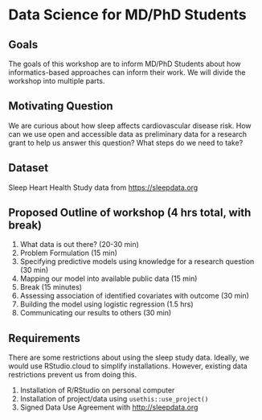 # Data Science for MD/PhD Students

## Goals

The goals of this workshop are to inform MD/PhD Students about how informatics-based approaches can inform their work. We will divide the workshop into multiple parts.

## Motivating Question

We are curious about how sleep affects cardiovascular disease risk. How can we use open and accessible data as preliminary data for a research grant to help us answer this question? What steps do we need to take?

## Dataset

Sleep Heart Health Study data from https://sleepdata.org

## Proposed Outline of workshop (4 hrs total, with break)

1. What data is out there? (20-30 min)
2. Problem Formulation (15 min)
3. Specifying predictive models using knowledge for a research question (30 min)
4. Mapping our model into available public data (15 min)
5. Break (15 minutes)
6. Assessing association of identified covariates with outcome (30 min)
7. Building the model using logistic regression (1.5 hrs)
8. Communicating our results to others (30 min)

## Requirements

There are some restrictions about using the sleep study data. Ideally, we would use RStudio.cloud to simplify installations. However, existing data restrictions prevent us from doing this. 

1. Installation of R/RStudio on personal computer
2. Installation of project/data using `usethis::use_project()`
3. Signed Data Use Agreement with http://sleepdata.org